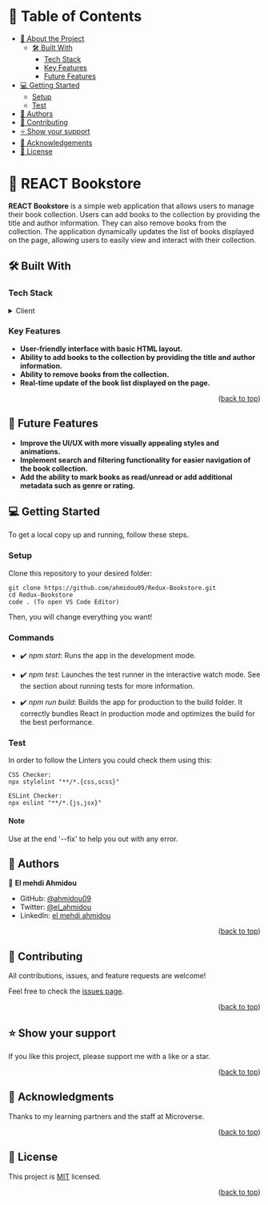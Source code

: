 <a name="readme-top"></a>

<!-- TABLE OF CONTENTS -->

# 📗 Table of Contents

- [📖 About the Project](#about-project)
  - [🛠 Built With](#built-with)
    - [Tech Stack](#tech-stack)
    - [Key Features](#key-features)
    - [Future Features](#future-features)
- [💻 Getting Started](#getting-started)
  - [Setup](#setup)
  - [Test](#test)
- [👥 Authors](#authors)
- [🤝 Contributing](#contributing)
- [⭐️ Show your support](#support)
- [🙏 Acknowledgements](#acknowledgements)
- [📝 License](#license)

<!-- PROJECT DESCRIPTION -->

# 📖 REACT Bookstore <a name="about-project"></a>

**REACT Bookstore** is a simple web application that allows users to manage their book collection. Users can add books to the collection by providing the title and author information. They can also remove books from the collection. The application dynamically updates the list of books displayed on the page, allowing users to easily view and interact with their collection.

## 🛠 Built With <a name="built-with"></a>

### Tech Stack <a name="tech-stack"></a>

<details>
  <summary>Client</summary>
    - HTML
    - CSS
    - JavaScript
    - Webpack
    - REACT
</details>

<!-- Features -->

### Key Features <a name="key-features"></a>

- **User-friendly interface with basic HTML layout.**
- **Ability to add books to the collection by providing the title and author information.**
- **Ability to remove books from the collection.**
- **Real-time update of the book list displayed on the page.**

<p align="right">(<a href="#readme-top">back to top</a>)</p>

## 🔭 Future Features <a name="future-features"></a>

- **Improve the UI/UX with more visually appealing styles and animations.**
- **Implement search and filtering functionality for easier navigation of the book collection.**
- **Add the ability to mark books as read/unread or add additional metadata such as genre or rating.**

## 💻 Getting Started <a name="getting-started"></a>

To get a local copy up and running, follow these steps.

### Setup

Clone this repository to your desired folder:

```
git clone https://github.com/ahmidou09/Redux-Bookstore.git
cd Redux-Bookstore
code . (To open VS Code Editor)
```

Then, you will change everything you want!

### Commands

- ✔️ _npm start_:
  Runs the app in the development mode.
  
- ✔️ _npm test_:
  Launches the test runner in the interactive watch mode. See the section about running tests for more information.

- ✔️ _npm run build_:
  Builds the app for production to the build folder. It correctly bundles React in production mode and optimizes the build for the best performance.

### Test

In order to follow the Linters you could check them using this:

```
CSS Checker:
npx stylelint "**/*.{css,scss}"

ESLint Checker:
npx eslint "**/*.{js,jsx}"
```

#### Note

Use at the end '--fix' to help you out with any error.

## 👥 Authors <a name="authors"></a>

👤 **El mehdi Ahmidou**

- GitHub: [@ahmidou09](https://github.com/ahmidou09)
- Twitter: [@el_ahmidou](https://twitter.com/el_ahmidou)
- LinkedIn: [el mehdi ahmidou](https://www.linkedin.com/in/el-mehdi-ahmidou-312590125/)

<p align="right">(<a href="#readme-top">back to top</a>)</p>

<!-- CONTRIBUTING -->

## 🤝 Contributing <a name="contributing"></a>

All contributions, issues, and feature requests are welcome!

Feel free to check the [issues page](https://github.com/ahmidou09/Redux-Bookstore/issues).

<p align="right">(<a href="#readme-top">back to top</a>)</p>

<!-- SUPPORT -->

## ⭐ Show your support <a name="support"></a>

If you like this project, please support me with a like or a star.

<p align="right">(<a href="#readme-top">back to top</a>)</p>

<!-- ACKNOWLEDGEMENTS -->

## 🙏 Acknowledgments <a name="acknowledgements"></a>

Thanks to my learning partners and the staff at Microverse.

<p align="right">(<a href="#readme-top">back to top</a>)</p>

<!-- LICENSE -->

## 📝 License <a name="license"></a>

This project is [MIT](./MIT.md) licensed.

<p align="right">(<a href="#readme-top">back to top</a>)</p>
